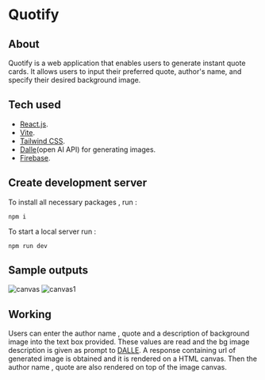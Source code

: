 # Quotify

##  About
Quotify is a web application that enables users to generate instant quote cards. It allows users to input their preferred quote, author's name, and specify their desired background image.

## Tech used 
* [React.js](https://reactjs.org/).
* [Vite](https://vitejs.dev/).
* [Tailwind CSS](https://tailwindcss.com/).
* [Dalle](https://platform.openai.com/docs/introduction/overview)(open AI API) for generating images.
* [Firebase](https://firebase.google.com/).

## Create development server

To install all necessary packages , run : 
```
npm i
```
To start a local server run : 
```
npm run dev
```
## Sample outputs
![canvas](https://user-images.githubusercontent.com/92015765/222869419-a9959573-8477-401d-b419-a7fb8cfc42dd.png)
![canvas1](https://user-images.githubusercontent.com/92015765/222869415-7ac4fdd0-fb59-4328-b663-fe1f960e03fe.png)

## Working
Users can enter the author name , quote and a description of background image into the text box provided. These values are read and the bg image description is given as prompt to [DALLE](https://openai.com/product/dall-e-2). A response containing url of generated image is obtained and it is rendered on a HTML canvas. Then the author name , quote are also rendered on top of the image canvas.


